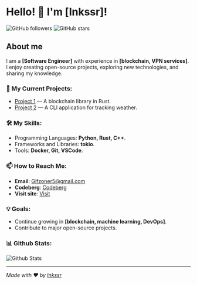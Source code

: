 # Hello! 👋 I'm [lnkssr]!

![GitHub followers](https://img.shields.io/github/followers/lnkssr?style=social)
![GitHub stars](https://img.shields.io/github/stars/lnkssr?style=social)

## About me

I am a **[Software Engineer]** with experience in **[blockchain, VPN services]**. I enjoy creating open-source projects, exploring new technologies, and sharing my knowledge.

### 🔭 My Current Projects:
- [Project 1]([https://codeberg.org/lnkssr/rblockchain](https://github.com/lnkssr/rblk)) — A blockchain library in Rust.
- [Project 2]([https://codeberg.org/lnkssr/pogoda](https://github.com/lnkssr/pogoda)) — A CLI application for tracking weather.

### 🛠️ My Skills:
- Programming Languages: **Python, Rust, C++**.
- Frameworks and Libraries: **tokio**.
- Tools: **Docker, Git, VSCode**.

### 📫 How to Reach Me:
- **Email**: [Gifzoner5@gmail.com](mailto:gifzoner5@gmail.com)
- **Codeberg**: [Codeberg](https://codeberg.org/lnkssr)
- **Visit site**: [Visit](https://lnkssr.codeberg.page)

### 💡 Goals:
- Continue growing in **[blockchain, machine learning, DevOps]**.
- Contribute to major open-source projects.

### 📊 Github Stats:
![Github Stats](https://github-readme-stats.vercel.app/api?username=lnkssr&amp;show_icons=true&amp;theme=dark)

---

*Made with ❤️ by [lnkssr](https://github.com/lnkssr)*
